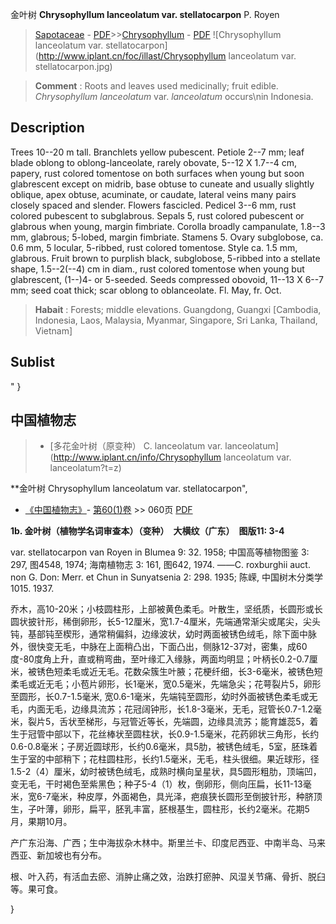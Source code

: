 金叶树 **Chrysophyllum lanceolatum var. stellatocarpon** P. Royen

> [Sapotaceae](http://www.iplant.cn/info/Sapotaceae?t=foc) - [PDF](http://www.iplant.cn/foc/pdf/Sapotaceae.pdf)>>[Chrysophyllum](http://www.iplant.cn/info/Chrysophyllum?t=foc) - [PDF](http://www.iplant.cn/foc/pdf/Chrysophyllum.pdf)
![Chrysophyllum lanceolatum var. stellatocarpon](http://www.iplant.cn/foc/illast/Chrysophyllum lanceolatum var. stellatocarpon.jpg)

> **Comment** : 
> Roots and leaves used medicinally; fruit edible.
> *Chrysophyllum lanceolatum* var. *lanceolatum* occurs\nin Indonesia.

## Description

Trees 10--20 m tall. Branchlets yellow pubescent. Petiole 2--7 mm; leaf blade oblong to oblong-lanceolate, rarely obovate, 5--12 X 1.7--4 cm, papery, rust colored tomentose on both surfaces when young but soon glabrescent except on midrib, base obtuse to cuneate and usually slightly oblique, apex obtuse, acuminate, or caudate, lateral veins many pairs closely spaced and slender. Flowers fascicled. Pedicel 3--6 mm, rust colored pubescent to subglabrous. Sepals 5, rust colored pubescent or glabrous when young, margin fimbriate. Corolla broadly campanulate, 1.8--3 mm, glabrous; 5-lobed, margin fimbriate. Stamens 5. Ovary subglobose, ca. 0.6 mm, 5 locular, 5-ribbed, rust colored tomentose. Style ca. 1.5 mm, glabrous. Fruit brown to purplish black, subglobose, 5-ribbed into a stellate shape, 1.5--2(--4) cm in diam., rust colored tomentose when young but glabrescent, (1--)4- or 5-seeded. Seeds compressed obovoid, 11--13 X 6--7 mm; seed coat thick; scar oblong to oblanceolate. Fl. May, fr. Oct.

> **Habait** : 
> Forests; middle elevations. Guangdong, Guangxi [Cambodia, Indonesia, Laos, Malaysia, Myanmar, Singapore, Sri Lanka, Thailand, Vietnam]

## Sublist
"
}
## 中国植物志

> * [多花金叶树（原变种）  C.  lanceolatum var. lanceolatum](http://www.iplant.cn/info/Chrysophyllum lanceolatum var. lanceolatum?t=z)

**金叶树 Chrysophyllum lanceolatum var. stellatocarpon",

* [《中国植物志》](http://www.iplant.cn/frps)- [第60(1)卷](http://www.iplant.cn/frps/vol/60(1)) >> 060页 [PDF](http://www.iplant.cn/frps/pdf/60(1)/060.pdf)

**1b. 金叶树（植物学名词审查本）（变种）　大横纹（广东）　图版11: 3-4**

var. stellatocarpon van Royen in Blumea 9: 32. 1958; 中国高等植物图鉴 3: 297, 图4548, 1974; 海南植物志 3: 161, 图642, 1974. ——C. roxburghii auct. non G. Don: Merr. et Chun in Sunyatsenia 2: 298. 1935; 陈嵘, 中国树木分类学 1015. 1937.

乔木，高10-20米；小枝圆柱形，上部被黄色柔毛。叶散生，坚纸质，长圆形或长圆状披针形，稀倒卵形，长5-12厘米，宽1.7-4厘米，先端通常渐尖或尾尖，尖头钝，基部钝至楔形，通常稍偏斜，边缘波状，幼时两面被锈色绒毛，除下面中脉外，很快变无毛，中脉在上面稍凸出，下面凸出，侧脉12-37对，密集，成60度-80度角上升，直或稍弯曲，至叶缘汇入缘脉，两面均明显；叶柄长0.2-0.7厘米，被锈色短柔毛或近无毛。花数朵簇生叶腋；花梗纤细，长3-6毫米，被锈色短柔毛或近无毛；小苞片卵形，长1毫米，宽0.5毫米，先端急尖；花萼裂片5，卵形至圆形，长0.7-1.5毫米, 宽0.6-1毫米，先端钝至圆形，幼时外面被锈色柔毛或无毛，内面无毛，边缘具流苏；花冠阔钟形，长1.8-3毫米，无毛，冠管长0.7-1.2毫米，裂片5，舌状至梯形，与冠管近等长，先端圆，边缘具流苏；能育雄蕊5，着生于冠管中部以下，花丝棒状至圆柱状，长0.9-1.5毫米，花药卵状三角形，长约0.6-0.8毫米；子房近圆球形，长约0.6毫米，具5肋，被锈色绒毛，5室，胚珠着生于室的中部稍下；花柱圆柱形，长约1.5毫米，无毛，柱头很细。果近球形，径1.5-2（4）厘米，幼时被锈色绒毛，成熟时横向呈星状，具5圆形粗肋，顶端凹，变无毛，干时褐色至紫黑色；种子5-4（1）枚，倒卵形，侧向压扁，长11-13毫米，宽6-7毫米，种皮厚，外面褐色，具光泽，疤痕狭长圆形至倒披针形，种脐顶生，子叶薄，卵形，扁平，胚乳丰富，胚根基生，圆柱形，长约2毫米。花期5月，果期10月。

产广东沿海、广西；生中海拔杂木林中。斯里兰卡、印度尼西亚、中南半岛、马来西亚、新加坡也有分布。

根、叶入药，有活血去瘀、消肿止痛之效，治跌打瘀肿、风湿关节痛、骨折、脱臼等。果可食。

}